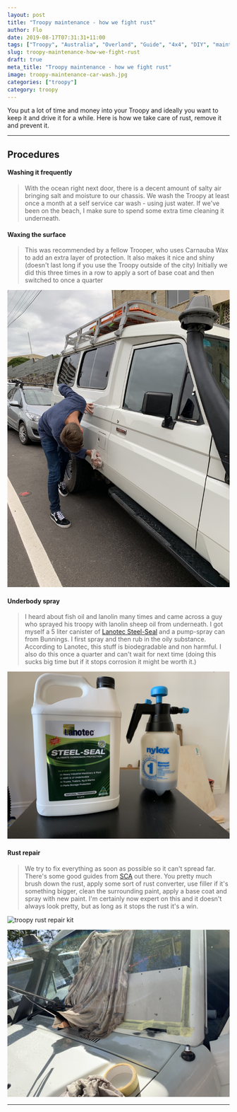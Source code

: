 ```yaml
---
layout: post
title: "Troopy maintenance - how we fight rust"
author: Flo
date: 2019-08-17T07:31:31+11:00
tags: ["Troopy", "Australia", "Overland", "Guide", "4x4", "DIY", "maintenance"]
slug: troopy-maintenance-how-we-fight-rust
draft: true
meta_title: "Troopy maintenance - how we fight rust"
image: troopy-maintenance-car-wash.jpg
categories: ["troopy"]
category: troopy
---
```


You put a lot of time and money into your Troopy and ideally you want to keep it and drive it for a while. Here is how we take care of rust, remove it and prevent it.<!-- end -->

---

## Procedures

#### Washing it frequently

> With the ocean right next door, there is a decent amount of salty air bringing salt and moisture to our chassis. We wash the Troopy at least once a month at a self service car wash - using just water.
> If we've been on the beach, I make sure to spend some extra time cleaning it underneath.

#### Waxing the surface

> This was recommended by a fellow Trooper, who uses Carnauba Wax to add an extra layer of protection. It also makes it nice and shiny (doesn't last long if you use the Troopy outside of the city)
> Initially we did this three times in a row to apply a sort of base coat and then switched to once a quarter

![applying troopy wax coat](./troopy-maintenance-applying-wax-coat.jpg)

#### Underbody spray

> I heard about fish oil and lanolin many times and came across a guy who sprayed his troopy with lanolin sheep oil from underneath. I got myself a 5 liter canister of [Lanotec Steel-Seal](https://www.lanotec.com.au/product/steel-seal-australia/) and a pump-spray can from Bunnings. I first spray and then rub in the oily substance. According to Lanotec, this stuff is biodegradable and non harmful.
> I also do this once a quarter and can't wait for next time (doing this sucks big time but if it stops corrosion it might be worth it.)

![troopy maintenance steel seal](./troopy-maintenance-steel-seal.jpg)

#### Rust repair

> We try to fix everything as soon as possible so it can't spread far. There's some good guides from [SCA](https://www.supercheapauto.com.au/blog/buying-guides/paint-and-body-repair/rust-repair.html) out there.
> You pretty much brush down the rust, apply some sort of rust converter, use filler if it's something bigger, clean the surrounding paint, apply a base coat and spray with new paint.
> I'm certainly now expert on this and it doesn't always look pretty, but as long as it stops the rust it's a win.

![troopy rust repair kit](./troopy-maintenance-rust-repair.jpg)

![troopy rust repair](./troopy-maintenance-fixing-rust.jpg)

---
